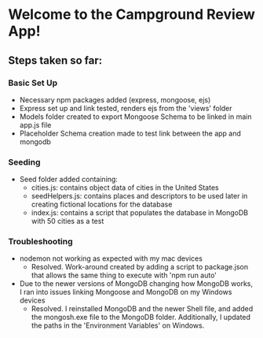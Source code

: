 # Welcome to the Campground Review App!

## Steps taken so far:

### Basic Set Up
- Necessary npm packages added (express, mongoose, ejs)
- Express set up and link tested, renders ejs from the 'views' folder
- Models folder created to export Mongoose Schema to be linked in main app.js file
- Placeholder Schema creation made to test link between the app and mongodb

### Seeding
- Seed folder added containing:
    - cities.js: contains object data of cities in the United States
    - seedHelpers.js: contains places and descriptors to be used later in creating fictional locations for the database
    - index.js: contains a script that populates the database in MongoDB with 50 cities as a test

### Troubleshooting
- nodemon not working as expected with my mac devices
    - Resolved. Work-around created by adding a script to package.json that allows the same thing to execute with 'npm run auto'
- Due to the newer versions of MongoDB changing how MongoDB works, I ran into issues linking Mongoose and MongoDB on my Windows devices
    - Resolved. I reinstalled MongoDB and the newer Shell file, and added the mongosh.exe file to the MongoDB folder. Additionally, I updated the paths in the 'Environment Variables' on Windows.

